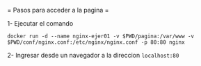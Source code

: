 = Pasos para acceder a la pagina = 

1- Ejecutar el comando

`
docker run -d --name nginx-ejer01 -v $PWD/pagina:/var/www -v $PWD/conf/nginx.conf:/etc/nginx/nginx.conf -p 80:80 nginx
`

2- Ingresar desde un navegador a la direccion `localhost:80`

